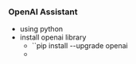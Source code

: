 ### OpenAI Assistant

- using python
- install openai library
  - ``pip install --upgrade openai
  -

